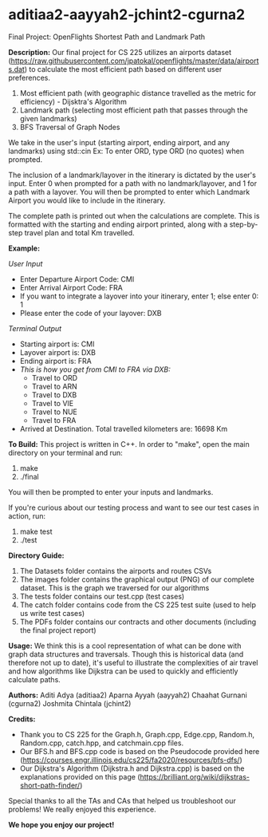 # aditiaa2-aayyah2-jchint2-cgurna2
Final Project: OpenFlights Shortest Path and Landmark Path


**Description:**
Our final project for CS 225 utilizes an airports dataset (https://raw.githubusercontent.com/jpatokal/openflights/master/data/airports.dat) to calculate the most efficient path based on different user preferences. 

1) Most efficient path (with geographic distance travelled as the metric for efficiency) - Dijsktra's Algorithm
2) Landmark path (selecting most efficient path that passes through the given landmarks)
3) BFS Traversal of Graph Nodes

We take in the user's input (starting airport, ending airport, and any landmarks) using std::cin
Ex: To enter ORD, type ORD (no quotes) when prompted. 

The inclusion of a landmark/layover in the itinerary is dictated by the user's input. Enter 0 when prompted for a path with no landmark/layover, and 1 for a path with a layover. You will then be prompted to enter which Landmark Airport you would like to include in the itinerary. 

The complete path is printed out when the calculations are complete. This is formatted with the starting and ending airport printed, along with a step-by-step travel plan and total Km travelled. 


**Example:**

*User Input*

- Enter Departure Airport Code: CMI
- Enter Arrival Airport Code: FRA
- If you want to integrate a layover into your itinerary, enter 1; else enter 0: 1
- Please enter the code of your layover: DXB


*Terminal Output*

- Starting airport is: CMI
- Layover airport is: DXB
- Ending airport is: FRA
- *This is how you get from CMI to FRA via DXB:*
  * Travel to ORD
  * Travel to ARN
  * Travel to DXB
  * Travel to VIE
  * Travel to NUE
  * Travel to FRA
- Arrived at Destination. Total travelled kilometers are: 16698 Km


**To Build:**
This project is written in C++.
In order to "make", open the main directory on your terminal and run:

1) make
2) ./final

You will then be prompted to enter your inputs and landmarks. 

If you're curious about our testing process and want to see our test cases in action, run:

1) make test
2) ./test


**Directory Guide:**
1) The Datasets folder contains the airports and routes CSVs
2) The images folder contains the graphical output (PNG) of our complete dataset. This is the graph we traversed for our algorithms
3) The tests folder contains our test.cpp (test cases)
4) The catch folder contains code from the CS 225 test suite (used to help us write test cases)
5) The PDFs folder contains our contracts and other documents (including the final project report)


**Usage:**
We think this is a cool representation of what can be done with graph data structures and traversals. Though this is historical data (and therefore not up to date), it's useful to illustrate the complexities of air travel and how algorithms like Dijkstra can be used to quickly and efficiently calculate paths. 


**Authors:**
Aditi Adya (aditiaa2)
Aparna Ayyah (aayyah2)
Chaahat Gurnani (cgurna2)
Joshmita Chintala (jchint2)

**Credits:**
- Thank you to CS 225 for the Graph.h, Graph.cpp, Edge.cpp, Random.h, Random.cpp, catch.hpp, and catchmain.cpp files. 
- Our BFS.h and BFS.cpp code is based on the Pseudocode provided here (https://courses.engr.illinois.edu/cs225/fa2020/resources/bfs-dfs/)
- Our Dijkstra's Algorithm (Dijkstra.h and Dijkstra.cpp) is based on the explanations provided on this page (https://brilliant.org/wiki/dijkstras-short-path-finder/)

Special thanks to all the TAs and CAs that helped us troubleshoot our problems! We really enjoyed this experience. 

**We hope you enjoy our project!**
